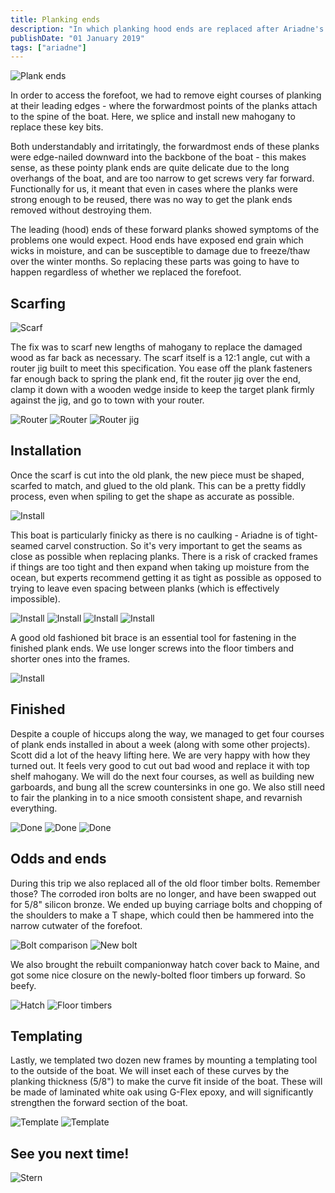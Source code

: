 ```yaml
---
title: Planking ends
description: "In which planking hood ends are replaced after Ariadne's forefoot surgery."
publishDate: "01 January 2019"
tags: ["ariadne"]
---
```


![Plank ends](@/assets/img/IMG_2673.jpg)

In order to access the forefoot, we had to remove eight courses of
planking at their leading edges - where the forwardmost points of the
planks attach to the spine of the boat. Here, we splice and install
new mahogany to replace these key bits.

<!--more-->

Both understandably and irritatingly, the forwardmost ends of these
planks were edge-nailed downward into the backbone of the boat - this
makes sense, as these pointy plank ends are quite delicate due to the
long overhangs of the boat, and are too narrow to get screws very far
forward. Functionally for us, it meant that even in cases where the
planks were strong enough to be reused, there was no way to get the
plank ends removed without destroying them.

The leading (hood) ends of these forward planks showed symptoms of the
problems one would expect. Hood ends have exposed end grain which
wicks in moisture, and can be susceptible to damage due to freeze/thaw
over the winter months. So replacing these parts was going to have to
happen regardless of whether we replaced the forefoot.

## Scarfing
![Scarf](@/assets/img/IMG_2668.jpg "scarf")

The fix was to scarf new lengths of mahogany to replace the damaged
wood as far back as necessary. The scarf itself is a 12:1 angle, cut
with a router jig built to meet this specification. You ease off the
plank fasteners far enough back to spring the plank end, fit the
router jig over the end, clamp it down with a wooden wedge inside to keep
the target plank firmly against the jig, and go to town with your
router.   

![Router](@/assets/img/IMG_2677.jpg "router")
![Router](@/assets/img/IMG_2678.jpg "router")
![Router jig](@/assets/img/IMG_2680.jpg "router jig")

## Installation
Once the scarf is cut into the old plank, the new piece must be
shaped, scarfed to match, and glued to the old plank. This can be a
pretty fiddly process, even when spiling to get the shape as accurate
as possible.   

![Install](@/assets/img/IMG_2670.jpg "install")

This boat is particularly finicky as there is no caulking - Ariadne is
of tight-seamed carvel construction. So it's very important to get the
seams as close as possible when replacing planks. There is a risk of
cracked frames if things are too tight and then expand when taking up
moisture from the ocean, but experts recommend getting it as tight as
possible as opposed to trying to leave even spacing between planks
(which is effectively impossible).

![Install](@/assets/img/IMG_2671.jpg "install")
![Install](@/assets/img/IMG_2672.jpg "install")
![Install](@/assets/img/IMG_2672.jpg "install")
![Install](@/assets/img/IMG_2686.jpg "install")

A good old fashioned bit brace is an essential tool for fastening in
the finished plank ends. We use longer screws into the floor timbers
and shorter ones into the frames.

![Install](@/assets/img/IMG_2665.jpg "install")

## Finished

Despite a couple of hiccups along the way, we managed to get four
courses of plank ends installed in about a week (along with some other
projects). Scott did a lot of the heavy lifting here. We are very
happy with how they turned out. It feels very good to cut out bad wood
and replace it with top shelf mahogany. We will do the next four
courses, as well as building new garboards, and bung all the screw
countersinks in one go. We also still need to fair the planking in to
a nice smooth consistent shape, and revarnish everything.

![Done](@/assets/img/IMG_2695.jpg "done")
![Done](@/assets/img/IMG_2673.jpg "done")
![Done](@/assets/img/IMG_2684.jpg "done")

## Odds and ends

During this trip we also replaced all of the old floor timber
bolts. Remember those? The corroded iron bolts are no longer, and have
been swapped out for 5/8" silicon bronze. We ended up buying carriage
bolts and chopping of the shoulders to make a T shape, which could
then be hammered into the narrow cutwater of the forefoot.

![Bolt comparison](@/assets/img/bolt_comparison.png "bolts")
![New bolt](@/assets/img/IMG_2664.jpg "New bolt")

We also brought the rebuilt companionway hatch cover back to Maine, and got
some nice closure on the newly-bolted floor timbers up forward. So
beefy.

![Hatch](@/assets/img/IMG_0626.jpg "Hatch")
![Floor timbers](@/assets/img/IMG_1099.jpg "Floors")

## Templating

Lastly, we templated two dozen new frames by mounting a templating
tool to the outside of the boat. We will inset each of these curves by
the planking thickness (5/8") to make the curve fit inside of the
boat. These will be made of laminated white oak using G-Flex epoxy,
and will significantly strengthen the forward section of the boat.

![Template](@/assets/img/IMG_2691.jpg "template")
![Template](@/assets/img/IMG_2693.jpg "template")

## See you next time!
![Stern](@/assets/img/IMG_2689.jpg "stern")
